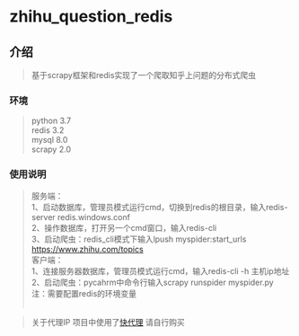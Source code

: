 # zhihu_question_redis

## 介绍
>基于scrapy框架和redis实现了一个爬取知乎上问题的分布式爬虫<br>
### 环境
>python 3.7<br>
>redis  3.2<br>
>mysql 8.0<br>
>scrapy 2.0<br>

### 使用说明
>服务端：<br>
>1、启动数据库，管理员模式运行cmd，切换到redis的根目录，输入redis-server redis.windows.conf<br>
>2、操作数据库，打开另一个cmd窗口，输入redis-cli<br>
>3、启动爬虫：redis_cli模式下输入lpush myspider:start_urls https://www.zhihu.com/topics<br>
>客户端：<br>
>1、连接服务器数据库，管理员模式运行cmd，输入redis-cli -h 主机ip地址<br>
>2、启动爬虫：pycahrm中命令行输入scrapy runspider myspider.py  <br>
>注：需要配置redis的环境变量<br><br>

>关于代理IP 项目中使用了[快代理](https://www.kuaidaili.com) 请自行购买


